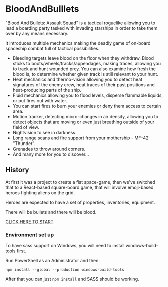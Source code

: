 # BloodAndBulllets

"Blood And Bullets: Assault Squad" is a tactical roguelike allowing you to lead a boarding party tasked with invading starships in order to take them over by any means necessary.

It introduces multiple mechanics making the deadly game of on-board spaceship combat full of tactical possibilities.

- Bleeding targets leave blood on the floor when they withdraw. Blood sticks to boots/wheels/tracks/appendages, making traces, allowing you to track and hunt wounded prey. You can also examine how fresh the blood is, to determine whether given track is still relevant to your hunt.
- Heat mechanics and thermo-vision allowing you to detect heat signatures of the enemy crew, heat traces of their past positions and heat-producing parts of the ship.
- Fluid mechanics allowing you to flood levels, disperse flammable liquids, or put fires out with water.
- You can start fires to burn your enemies or deny them access to certain area.
- Motion tracker, detecting micro-changes in air density, allowing you to detect objects that are moving or even just breathing outside of your field of view.
- Nightvision to see in darkness.
- Long range scans and fire support from your mothership - MF-42 "Thunder".
- Grenades to throw around corners.
- And many more for you to discover...

## History

At first it was a project to create a flat space-game,
then we've switched that to a React-based square-board game,
that will involve emoji-based heroes fighting aliens on the grid.

Heroes are expected to have a set of properties, inventories, equipment.

There will be bullets and there will be blood.

[CLICK HERE TO START](https://qudlaty.github.io/BloodAndBulllets/build/)

### Environment set up

To have sass support on Windows, you will need to install windows-build-tools first.

Run PowerShell as an Administrator and then:

`npm install --global --production windows-build-tools`

After that you can just `npm install` and SASS should be working.
